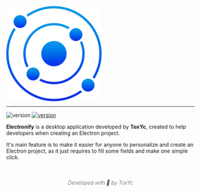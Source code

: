 <img align="center" width="255px" height="255px" src="./styles/img/electronify-logo.png">

***

![version](https://img.shields.io/badge/version-1.0.0-B38F00?style=for-the-badge)
[![version](https://img.shields.io/badge/developed-ToxYc-purple?style=for-the-badge)](https://github.com/srtoxyc)

**Electronify** is a desktop application developed by **ToxYc**, created to help developers when creating an Electron project.

It's main feature is to make it easier for anyone to personalize and create an Electron project, as it just requires to fill some fields and make one simple click.

<br>

<h5 align="center" style="font-weight: 200;">Developed with &#x1F49B; by ToxYc</h5>
